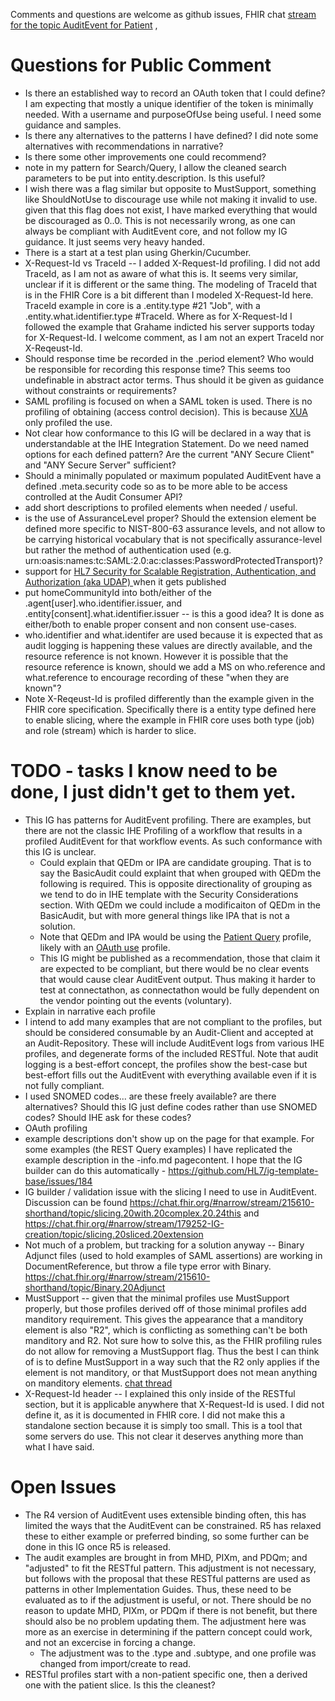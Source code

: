 Comments and questions are welcome as github issues, FHIR chat [stream for the topic AuditEvent for Patient](https://chat.fhir.org/#narrow/stream/179247-Security-and.20Privacy/topic/AuditEvent.20for.20Patient) , 
	
# Questions for Public Comment
- Is there an established way to record an OAuth token that I could define? I am expecting that mostly a unique identifier of the token is minimally needed. With a username and purposeOfUse being useful. I need some guidance and samples.
- Is there any alternatives to the patterns I have defined? I did note some alternatives with recommendations in narrative?
- Is there some other improvements one could recommend?
- note in my pattern for Search/Query, I allow the cleaned search parameters to be put into entity.description. Is this useful?
- I wish there was a flag similar but opposite to MustSupport, something like ShouldNotUse to discourage use while not making it invalid to use. given that this flag does not exist, I have marked everything that would be discouraged as 0..0. This is not necessarily wrong, as one can always be compliant with AuditEvent core, and not follow my IG guidance. It just seems very heavy handed.
- There is a start at a test plan using Gherkin/Cucumber.
- X-Request-Id vs TraceId -- I added X-Request-Id profiling. I did not add TraceId, as I am not as aware of what this is. It seems very similar, unclear if it is different or the same thing. The modeling of TraceId that is in the FHIR Core is a bit different than I modeled X-Request-Id here. TraceId example in core is a .entity.type #21 "Job", with a .entity.what.identifier.type #TraceId. Where as for X-Request-Id I followed the example that Grahame indicted his server supports today for X-Request-Id. I welcome comment, as I am not an expert TraceId nor X-Reqeust-Id. 
- Should response time be recorded in the .period element? Who would be responsible for recording this response time? This seems too undefinable in abstract actor terms. Thus should it be given as guidance without constraints or requirements?
- SAML profiling is focused on when a SAML token is used. There is no profiling of obtaining (access control decision). This is because [XUA](https://profiles.ihe.net/ITI/TF/Volume1/ch-13.html) only profiled the use.
- Not clear how conformance to this IG will be declared in a way that is understandable at the IHE Integration Statement. Do we need named options for each defined pattern? Are the current "ANY Secure Client" and "ANY Secure Server" sufficient?     
- Should a minimally populated or maximum populated AuditEvent have a defined .meta.security code so as to be more able to be access controlled at the Audit Consumer API?
- add short descriptions to profiled elements when needed / useful.	
- is the use of AssuranceLevel proper? Should the extension element be defined more specific to NIST-800-63 assurance levels, and not allow to be carrying historical vocabulary that is not specifically assurance-level but rather the method of authentication used (e.g. urn:oasis:names:tc:SAML:2.0:ac:classes:PasswordProtectedTransport)?
- support for [HL7 Security for Scalable Registration, Authentication, and Authorization (aka UDAP) ](http://hl7.org/fhir/us/udap-security/history.html) when it gets published 
- put homeCommunityId into both/either of the .agent[user].who.identifier.issuer, and .entity[consent].what.identifier.issuer -- is this a good idea? It is done as either/both to enable proper consent and non consent use-cases.
- who.identifier and what.identifer are used because it is expected that as audit logging is happening these values are directly available, and the resource reference is not known. However it is possible that the resource reference is known, should we add a MS on who.reference and what.reference to encourage recording of these "when they are known"?
- Note X-Reqeust-Id is profiled differently than the example given in the FHIR core specification. Specifically there is a entity type defined here to enable slicing, where the example in FHIR core uses both type (job) and role (stream) which is harder to slice.

# TODO - tasks I know need to be done, I just didn't get to them yet.
	   
- This IG has patterns for AuditEvent profiling. There are examples, but there are not the classic IHE Profiling of a workflow that results in a profiled AuditEvent for that workflow events. As such conformance with this IG is unclear.
  - Could explain that QEDm or IPA are candidate grouping. That is to say the BasicAudit could explaint that when grouped with QEDm the following is required. This is opposite directionality of grouping as we tend to do in IHE template with the Security Considerations section. With QEDm we could include a modificaiton of QEDm in the BasicAudit, but with more general things like IPA that is not a solution. 
  - Note that QEDm and IPA would be using the [Patient Query](StructureDefinition-IHE.BasicAudit.PatientQuery.html) profile, likely with an [OAuth use](tbd.html) profile.
  - This IG might be published as a recommendation, those that claim it are expected to be compliant, but there would be no clear events that would cause clear AuditEvent output. Thus making it harder to test at connectathon, as connectathon would be fully dependent on the vendor pointing out the events (voluntary).
- Explain in narrative each profile 
- I intend to add many examples that are not compliant to the profiles, but should be considered consumable by an Audit-Client and accepted at an Audit-Repository. These will include AuditEvent logs from various IHE profiles, and degenerate forms of the included RESTful. Note that audit logging is a best-effort concept, the profiles show the best-case but best-effort fills out the AuditEvent with everything available even if it is not fully compliant.
- I used SNOMED codes... are these freely available? are there alternatives? Should this IG just define codes rather than use SNOMED codes? Should IHE ask for these codes?
- OAuth profiling
- example descriptions don't show up on the page for that example. For some examples (the REST Query examples) I have replicated the example description in the -info.md pagecontent. I hope that the IG builder can do this automatically - https://github.com/HL7/ig-template-base/issues/184
- IG builder / validation issue with the slicing I need to use in AuditEvent. Discussion can be found https://chat.fhir.org/#narrow/stream/215610-shorthand/topic/slicing.20with.20complex.20.24this and https://chat.fhir.org/#narrow/stream/179252-IG-creation/topic/slicing.20sliced.20extension
- Not much of a problem, but tracking for a solution anyway -- Binary Adjunct files (used to hold examples of SAML assertions) are working in DocumentReference, but throw a file type error with Binary. https://chat.fhir.org/#narrow/stream/215610-shorthand/topic/Binary.20Adjunct
- MustSupport -- given that the minimal profiles use MustSupport properly, but those profiles derived off of those minimal profiles add manditory requirement. This gives the appearance that a manditory element is also "R2", which is conflicting as something can't be both manditory and R2. Not sure how to solve this, as the FHIR profiling rules do not allow for removing a MustSupport flag. Thus the best I can think of is to define MustSupport in a way such that the R2 only applies if the element is not manditory, or that MustSupport does not mean anything on manditory elements. [chat thread](https://chat.fhir.org/#narrow/stream/179177-conformance/topic/must-support.20when.20re-profiling)
- X-Request-Id header -- I explained this only inside of the RESTful section, but it is applicable anywhere that X-Request-Id is used. I did not define it, as it is documented in FHIR core. I did not make this a standalone section because it is simply too small. This is a tool that some servers do use. This not clear it deserves anything more than what I have said. 

# Open Issues

- The R4 version of AuditEvent uses extensible binding often, this has limited the ways that the AuditEvent can be constrained. R5 has relaxed these to either example or preferred binding, so some further can be done in this IG once R5 is released.
- The audit examples are brought in from MHD, PIXm, and PDQm; and "adjusted" to fit the RESTful pattern. This adjustment is not necessary, but follows with the proposal that these RESTful patterns are used as patterns in other Implementation Guides. Thus, these need to be evaluated as to if the adjustment is useful, or not. There should be no reason to update MHD, PIXm, or PDQm if there is not benefit, but there should also be no problem updating them. The adjustment here was more as an exercise in determining if the pattern concept could work, and not an excercise in forcing a change.
  - The adjustment was to the .type and .subtype, and one profile was changed from import/create to read.
- RESTful profiles start with a non-patient specific one, then a derived one with the patient slice. Is this the cleanest?
